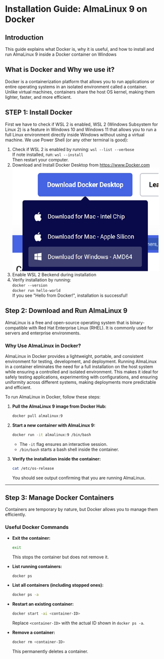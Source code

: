 # Installation Guide: AlmaLinux 9 on Docker

## Introduction

This guide explains what Docker is, why it is useful, and how to install and run AlmaLinux 9 inside a Docker container on Windows

## What is Docker and Why we use it?
Docker is a containerization platform that allows you to run applications or entire operating systems in an isolated environment called a container. Unlike virtual machines, containers share the host OS kernel, making them lighter, faster, and more efficient.

## STEP 1: Install Docker
First we have to check if WSL 2 is enabled, WSL 2 (Windows Subsystem for Linux 2) is a feature in Windows 10 and Windows 11 that allows you to run a full Linux environment directly inside Windows without using a virtual machine. We use Power Shell (or any other terminal is good):
1.  Check if WSL 2 is enabled by running: `wsl --list --verbose`  
 If note installed, run: `wsl --install`  
 Then restart your computer.
2. Download and Install Docker Desktop from https://www.Docker.com
   ![Alt Text](images/docker_windows_download.png)
3. Enable WSL 2 Beckend during installation
4. Verify installation by running:  
   `docker --version`  
   `docker run hello-world`  
   If you see "Hello from Docker!", installation is successful!

## **Step 2: Download and Run AlmaLinux 9**
AlmaLinux is a free and open-source operating system that is binary-compatible with Red Hat Enterprise Linux (RHEL). It is commonly used for servers and enterprise environments.

### **Why Use AlmaLinux in Docker?**
AlmaLinux in Docker provides a lightweight, portable, and consistent environment for testing, development, and deployment. Running AlmaLinux in a container eliminates the need for a full installation on the host system while ensuring a controlled and isolated environment. This makes it ideal for safely testing applications, experimenting with configurations, and ensuring uniformity across different systems, making deployments more predictable and efficient.

To run AlmaLinux in Docker, follow these steps:

1. **Pull the AlmaLinux 9 image from Docker Hub:**
   ```sh
   docker pull almalinux:9
   ```

2. **Start a new container with AlmaLinux 9:**
   ```sh
   docker run -it almalinux:9 /bin/bash
   ```
   - The `-it` flag ensures an interactive session.
   - `/bin/bash` starts a bash shell inside the container.

3. **Verify the installation inside the container:**
   ```sh
   cat /etc/os-release
   ```
   You should see output confirming that you are running AlmaLinux.

---

## **Step 3: Manage Docker Containers**
Containers are temporary by nature, but Docker allows you to manage them efficiently.

### **Useful Docker Commands**
- **Exit the container:**
  ```sh
  exit
  ```
  This stops the container but does not remove it.

- **List running containers:**
  ```sh
  docker ps
  ```

- **List all containers (including stopped ones):**
  ```sh
  docker ps -a
  ```

- **Restart an existing container:**
  ```sh
  docker start -ai <container-ID>
  ```
  Replace `<container-ID>` with the actual ID shown in `docker ps -a`.

- **Remove a container:**
  ```sh
  docker rm <container-ID>
  ```
  This permanently deletes a container.



